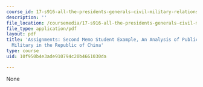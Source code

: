 ```yaml
---
course_id: 17-s916-all-the-presidents-generals-civil-military-relations-in-the-us-and-beyond-january-iap-2020
description: ''
file_location: /coursemedia/17-s916-all-the-presidents-generals-civil-military-relations-in-the-us-and-beyond-january-iap-2020/10f950b4e3ade910794c20b4661030da_MIT17_S916IAP20_Example2.pdf
file_type: application/pdf
layout: pdf
title: 'Assignments: Second Memo Student Example, An Analysis of Public Trust in the
  Military in the Republic of China'
type: course
uid: 10f950b4e3ade910794c20b4661030da

---
```

None
